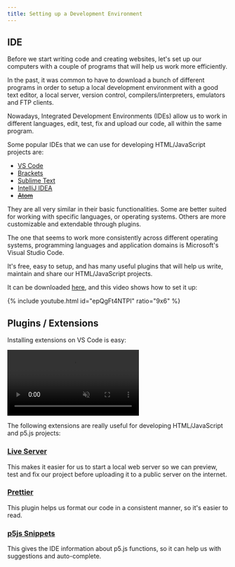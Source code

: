 ```yaml
---
title: Setting up a Development Environment
---
```

## IDE

Before we start writing code and creating websites, let's set up our computers with a couple of programs that will help us work more efficiently.

In the past, it was common to have to download a bunch of different programs in order to setup a local development environment with a good text editor, a local server, version control, compilers/interpreters, emulators and FTP clients.

Nowadays, Integrated Development Environments (IDEs) allow us to work in different languages, edit, test, fix and upload our code, all within the same program.

Some popular IDEs that we can use for developing HTML/JavaScript projects are:
- [VS Code](https://code.visualstudio.com/)
- [Brackets](https://brackets.io/)
- [Sublime Text](https://www.sublimetext.com/)
- [IntelliJ IDEA](https://www.jetbrains.com/idea/)
- ~~[Atom](https://atom-editor.cc/)~~

They are all very similar in their basic functionalities. Some are better suited for working with specific languages, or operating systems. Others are more customizable and extendable through plugins.

The one that seems to work more consistently across different operating systems, programming languages and application domains is Microsoft's Visual Studio Code.

It's free, easy to setup, and has many useful plugins that will help us write, maintain and share our HTML/JavaScript projects.

It can be downloaded [here](https://code.visualstudio.com/#alt-downloads), and this video shows how to set it up:

{% include youtube.html id="epQgFt4NTPI" ratio="9x6" %}

## Plugins / Extensions

Installing extensions on VS Code is easy:

<div class="video-container w100">
  <video class="video" playsinline autoplay muted loop>
    <source src="{{ '/assets/images/intro/ide-plugins.webm' | relative_url }}" type="video/webm">
    <source src="{{ '/assets/images/intro/ide-plugins.mp4' | relative_url }}" type="video/mp4">
  </video>
</div>

The following extensions are really useful for developing HTML/JavaScript and p5.js projects:

### [Live Server](https://marketplace.visualstudio.com/items?itemName=ritwickdey.LiveServer)

This makes it easier for us to start a local web server so we can preview, test and fix our project before uploading it to a public server on the internet.

### [Prettier](https://marketplace.visualstudio.com/items?itemName=esbenp.prettier-vscode)

This plugin helps us format our code in a consistent manner, so it's easier to read.

### [p5js Snippets](https://marketplace.visualstudio.com/items?itemName=acidic9.p5js-snippets)

This gives the IDE information about p5.js functions, so it can help us with suggestions and auto-complete.

